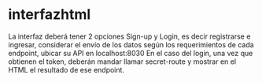 # interfazhtml
La interfaz deberá tener 2 opciones Sign-up y Login, es decir registrarse e ingresar, considerar el envío de los datos según los requerimientos de cada endpoint, ubicar su API en localhost:8030
En el caso del login, una vez que obtienen el token, deberán mandar llamar secret-route y mostrar en el HTML el resultado de ese endpoint.
